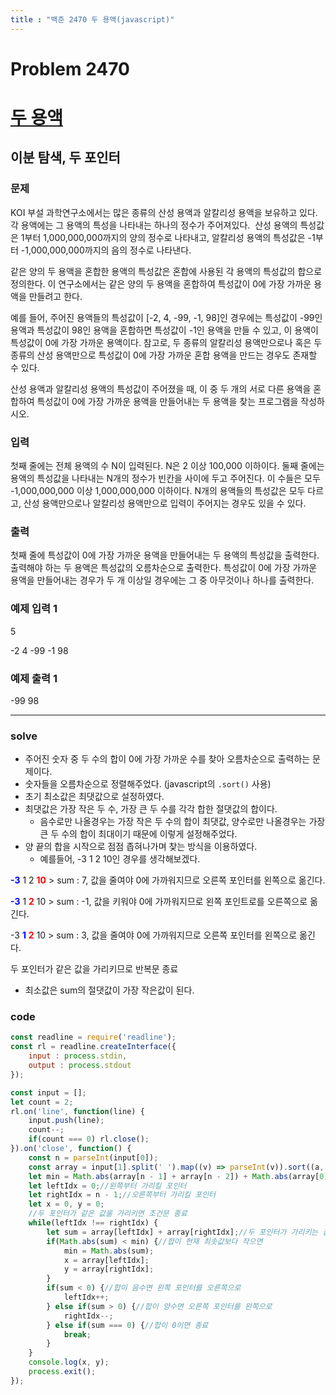 ```yaml
---
title : "백준 2470 두 용액(javascript)"
---
```

# Problem 2470

# [두 용액](https://www.acmicpc.net/problem/1759)

## 이분 탐색, 두 포인터

### 문제

KOI 부설 과학연구소에서는 많은 종류의 산성 용액과 알칼리성 용액을 보유하고 있다. 각 용액에는 그 용액의 특성을 나타내는 하나의 정수가 주어져있다.  산성 용액의 특성값은 1부터 1,000,000,000까지의 양의 정수로 나타내고, 알칼리성 용액의 특성값은 -1부터 -1,000,000,000까지의 음의 정수로 나타낸다.

같은 양의 두 용액을 혼합한 용액의 특성값은 혼합에 사용된 각 용액의 특성값의 합으로 정의한다. 이 연구소에서는 같은 양의 두 용액을 혼합하여 특성값이 0에 가장 가까운 용액을 만들려고 한다.

예를 들어, 주어진 용액들의 특성값이 [-2, 4, -99, -1, 98]인 경우에는 특성값이 -99인 용액과 특성값이 98인 용액을 혼합하면 특성값이 -1인 용액을 만들 수 있고, 이 용액이 특성값이 0에 가장 가까운 용액이다. 참고로, 두 종류의 알칼리성 용액만으로나 혹은 두 종류의 산성 용액만으로 특성값이 0에 가장 가까운 혼합 용액을 만드는 경우도 존재할 수 있다.

산성 용액과 알칼리성 용액의 특성값이 주어졌을 때, 이 중 두 개의 서로 다른 용액을 혼합하여 특성값이 0에 가장 가까운 용액을 만들어내는 두 용액을 찾는 프로그램을 작성하시오.

### 입력

첫째 줄에는 전체 용액의 수 N이 입력된다. N은 2 이상 100,000 이하이다. 둘째 줄에는 용액의 특성값을 나타내는 N개의 정수가 빈칸을 사이에 두고 주어진다. 이 수들은 모두 -1,000,000,000 이상 1,000,000,000 이하이다. N개의 용액들의 특성값은 모두 다르고, 산성 용액만으로나 알칼리성 용액만으로 입력이 주어지는 경우도 있을 수 있다.

### 출력

첫째 줄에 특성값이 0에 가장 가까운 용액을 만들어내는 두 용액의 특성값을 출력한다. 출력해야 하는 두 용액은 특성값의 오름차순으로 출력한다. 특성값이 0에 가장 가까운 용액을 만들어내는 경우가 두 개 이상일 경우에는 그 중 아무것이나 하나를 출력한다.

### 예제 입력 1

5

-2 4 -99 -1 98

### 예제 출력 1

-99 98

---

### solve

- 주어진 숫자 중 두 수의 합이 0에 가장 가까운 수를 찾아 오름차순으로 출력하는 문제이다.
- 숫자들을 오름차순으로 정렬해주었다. (javascript의 `.sort()` 사용)
- 초기 최소값은 최댓값으로 설정하였다.
- 최댓값은 가장 작은 두 수, 가장 큰 두 수를 각각 합한 절댓값의 합이다.
    - 음수로만 나올경우는 가장 작은 두 수의 합이 최댓값, 양수로만 나올경우는 가장 큰 두 수의 합이 최대이기 때문에 이렇게 설정해주었다.
- 양 끝의 합을 시작으로 점점 좁혀나가며 찾는 방식을 이용하였다.
    - 예를들어, -3 1 2 10인 경우를 생각해보겠다.

<span style="color:blue">**-3**</span> 1 2 <span style="color:red">**10**</span> > sum : 7, 값을 줄여야 0에 가까워지므로 오른쪽 포인터를 왼쪽으로 옮긴다.

<span style="color:blue">**-3**</span> 1 <span style="color:red">**2**</span> 10 > sum : -1, 값을 키워야 0에 가까워지므로 왼쪽 포인트로를 오른쪽으로 옮긴다.

-3 <span style="color:blue">**1**</span> <span style="color:red">**2**</span> 10 > sum : 3, 값을 줄여야 0에 가까워지므로 오른쪽 포인터를 왼쪽으로 옮긴다. 

두 포인터가 같은 값을 가리키므로 반복문 종료

- 최소값은 sum의 절댓값이 가장 작은값이 된다.

### code

```javascript
const readline = require('readline');
const rl = readline.createInterface({
    input : process.stdin,
    output : process.stdout
});

const input = [];
let count = 2;
rl.on('line', function(line) {
    input.push(line);
    count--;
    if(count === 0) rl.close();
}).on('close', function() {
    const n = parseInt(input[0]);
    const array = input[1].split(' ').map((v) => parseInt(v)).sort((a, b) => a - b);//오름차순으로 정렬
    let min = Math.abs(array[n - 1] + array[n - 2]) + Math.abs(array[0] + array[1]);//최솟값 지정 : 음수만 있거나 양수만 있을 수 있음
    let leftIdx = 0;//왼쪽부터 가리킬 포인터
    let rightIdx = n - 1;//오른쪽부터 가리킬 포인터
    let x = 0, y = 0;
    //두 포인터가 같은 값을 가리키면 조건문 종료
    while(leftIdx !== rightIdx) {
        let sum = array[leftIdx] + array[rightIdx];//두 포인터가 가리키는 값의 합
        if(Math.abs(sum) < min) {//합이 현재 최솟값보다 작으면
            min = Math.abs(sum);
            x = array[leftIdx];
            y = array[rightIdx];
        }
        if(sum < 0) {//합이 음수면 왼쪽 포인터를 오른쪽으로
            leftIdx++;
        } else if(sum > 0) {//합이 양수면 오른쪽 포인터를 왼쪽으로
            rightIdx--;
        } else if(sum === 0) {//합이 0이면 종료
            break;
        }
    }
    console.log(x, y);
    process.exit();
});
```
